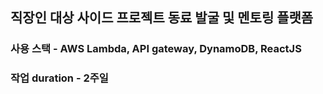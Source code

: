 ## 직장인 대상 사이드 프로젝트 동료 발굴 및 멘토링 플랫폼

### 사용 스택 - AWS Lambda, API gateway, DynamoDB, ReactJS

### 작업 duration - 2주일

